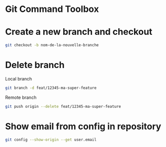 # Git Command Toolbox

# Create a new branch and checkout
```bash
git checkout -b nom-de-la-nouvelle-branche 
```
# Delete branch

Local branch
```bash
git branch -d feat/12345-ma-super-feature
```

Remote branch
```bash
git push origin --delete feat/12345-ma-super-feature
```

# Show email from config in repository

```bash
git config --show-origin --get user.email
```
